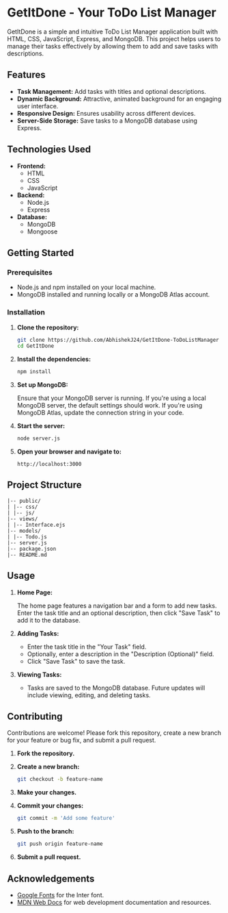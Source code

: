# GetItDone - Your ToDo List Manager

GetItDone is a simple and intuitive ToDo List Manager application built with HTML, CSS, JavaScript, Express, and MongoDB. This project helps users to manage their tasks effectively by allowing them to add and save tasks with descriptions.

## Features

- **Task Management:** Add tasks with titles and optional descriptions.
- **Dynamic Background:** Attractive, animated background for an engaging user interface.
- **Responsive Design:** Ensures usability across different devices.
- **Server-Side Storage:** Save tasks to a MongoDB database using Express.

## Technologies Used

- **Frontend:**
  - HTML
  - CSS
  - JavaScript
- **Backend:**
  - Node.js
  - Express
- **Database:**
  - MongoDB
  - Mongoose

## Getting Started

### Prerequisites

- Node.js and npm installed on your local machine.
- MongoDB installed and running locally or a MongoDB Atlas account.

### Installation

1. **Clone the repository:**

    ```bash
    git clone https://github.com/AbhishekJ24/GetItDone-ToDoListManager
    cd GetItDone
    ```

2. **Install the dependencies:**

    ```bash
    npm install
    ```

3. **Set up MongoDB:**

    Ensure that your MongoDB server is running. If you're using a local MongoDB server, the default settings should work. If you're using MongoDB Atlas, update the connection string in your code.

4. **Start the server:**

    ```bash
    node server.js
    ```

5. **Open your browser and navigate to:**

    ```plaintext
    http://localhost:3000
    ```

## Project Structure

```
|-- public/
| |-- css/
| |-- js/
|-- views/
| |-- Interface.ejs
|-- models/
| |-- Todo.js
|-- server.js
|-- package.json
|-- README.md
```

## Usage

1. **Home Page:**

    The home page features a navigation bar and a form to add new tasks. Enter the task title and an optional description, then click "Save Task" to add it to the database.

2. **Adding Tasks:**

    - Enter the task title in the "Your Task" field.
    - Optionally, enter a description in the "Description (Optional)" field.
    - Click "Save Task" to save the task.

3. **Viewing Tasks:**

    - Tasks are saved to the MongoDB database. Future updates will include viewing, editing, and deleting tasks.

## Contributing

Contributions are welcome! Please fork this repository, create a new branch for your feature or bug fix, and submit a pull request.

1. **Fork the repository.**
2. **Create a new branch:**

    ```bash
    git checkout -b feature-name
    ```

3. **Make your changes.**
4. **Commit your changes:**

    ```bash
    git commit -m 'Add some feature'
    ```

5. **Push to the branch:**

    ```bash
    git push origin feature-name
    ```

6. **Submit a pull request.**

## Acknowledgements

- [Google Fonts](https://fonts.google.com/) for the Inter font.
- [MDN Web Docs](https://developer.mozilla.org/) for web development documentation and resources.
